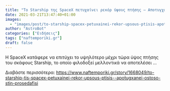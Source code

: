 ```yaml
---
title: "Το Starship της SpaceX πετυχαίνει ρεκόρ ύψους πτήσης – Αποτυγχάνει ωστόσο στην προσεδάφιση"
date: 2021-03-21T13:47:40+01:00
images:
  - "images/post/to-starship-spacex-petuxainei-rekor-upsous-ptisis-apotugxanei-ostoso-stin-prosedafisi.jpg"
author: "AstroBot"
categories: ["Ειδήσεις"]
tags: ["naftemporiki.gr"]
draft: false
---
```


Η SpaceX κατάφερε να επιτύχει το υψηλότερο μέχρι τώρα ύψος πτήσης του σκάφους Starship, το οποίο φιλοδοξεί μελλοντικά να αποτελέσει ...

Διαβάστε περισσότερα: https://www.naftemporiki.gr/story/1668049/to-starship-tis-spacex-petuxainei-rekor-upsous-ptisis--apotugxanei-ostoso-stin-prosedafisi
